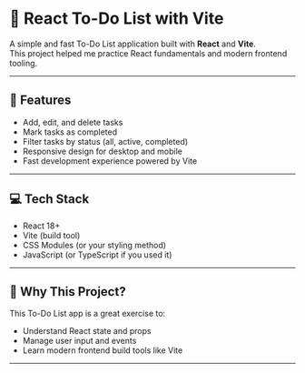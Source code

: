 # 📝 React To-Do List with Vite

A simple and fast To-Do List application built with **React** and **Vite**.  
This project helped me practice React fundamentals and modern frontend tooling.

---

## 🚀 Features

- Add, edit, and delete tasks  
- Mark tasks as completed  
- Filter tasks by status (all, active, completed)  
- Responsive design for desktop and mobile  
- Fast development experience powered by Vite

---

## 💻 Tech Stack

- React 18+  
- Vite (build tool)  
- CSS Modules (or your styling method)  
- JavaScript (or TypeScript if you used it)  

---

## 🎯 Why This Project?

This To-Do List app is a great exercise to:

- Understand React state and props  
- Manage user input and events  
- Learn modern frontend build tools like Vite  

---



